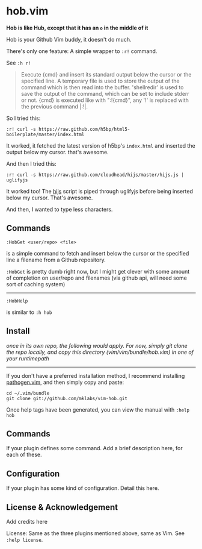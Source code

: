 
hob.vim
=======

**Hob is like Hub, except that it has an `o` in the middle of it**

Hob is your Github Vim buddy, it doesn't do much.

There's only one feature: A simple wrapper to `:r!` command.

See `:h r!`

> Execute {cmd} and insert its standard output below the cursor or the specified
line.  A temporary file is used to store the output of the command which is
then read into the buffer.  'shellredir' is used to save the output of the
command, which can be set to include stderr or not.  {cmd} is executed like
with ":!{cmd}", any '!' is replaced with the previous command |:!|.

So I tried this:

```
:r! curl -s https://raw.github.com/h5bp/html5-boilerplate/master/index.html
```

It worked, it fetched the latest version of h5bp's `index.html` and inserted
the output below my cursor. that's awesome.

And then I tried this:

```
:r! curl -s https://raw.github.com/cloudhead/hijs/master/hijs.js | uglifyjs
```

It worked too! The [hijs](https://raw.github.com/cloudhead/hijs/master/hijs.js)
script is piped through uglifyjs before being inserted below my cursor. That's
awesome.

And then, I wanted to type less characters.

Commands
--------

`:HobGet <user/repo> <file>`

is a simple command to fetch and insert below the cursor or the specified line
a filename from a Github repository.

`:HobGet` is pretty dumb right now, but I might get clever with some amount of
completion on user/repo and filenames (via github api, will need some sort of
caching system)


---

`:HobHelp`

is similar to `:h hob`


Install
-------

*once in its own repo, the following would apply. For now, simply git clone
the repo locally, and copy this directory (vim/vim/bundle/hob.vim) in one of
your runtimepath*

---

If you don't have a preferred installation method, I recommend
installing [pathogen.vim](https://github.com/tpope/vim-pathogen), and
then simply copy and paste:

    cd ~/.vim/bundle
    git clone git://github.com/mklabs/vim-hob.git

Once help tags have been generated, you can view the manual with
`:help hob`

Commands
--------

If your plugin defines some command. Add a brief description here, for
each of these.

Configuration
-------------

If your plugin has some kind of configuration. Detail this here.


License & Acknowledgement
-------------------------

Add credits here

License: Same as the three plugins mentioned above, same as Vim. See
`:help license`.


